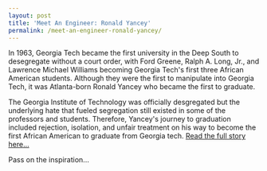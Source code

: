 ```yaml
---
layout: post
title: 'Meet An Engineer: Ronald Yancey'
permalink: /meet-an-engineer-ronald-yancey/
---
```

In 1963, Georgia Tech became the first university in the Deep South to desegregate without a court order, with Ford Greene, Ralph A. Long, Jr., and Lawrence Michael Williams becoming Georgia Tech's first three African American students. Although they
were the first to manipulate into Georgia Tech, it was Atlanta-born Ronald Yancey who became the first to graduate.

The Georgia Institute of Technology was officially desgregated but the underlying hate
that fueled segregation still existed in some of the professors and students. Therefore, Yancey's journey to graduation included rejection, isolation, and unfair treatment on his way to become the first African American to graduate from Georgia tech. <a href = '' class = 'mark'> Read the full story here...</a>

Pass on the inspiration...

